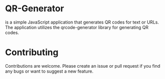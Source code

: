 # QR-Generator
is a simple JavaScript application that generates QR codes for text or URLs.
The application utilizes the qrcode-generator library for generating QR codes.

# Contributing
Contributions are welcome. Please create an issue or pull request if you find any bugs or want to suggest a new feature.
